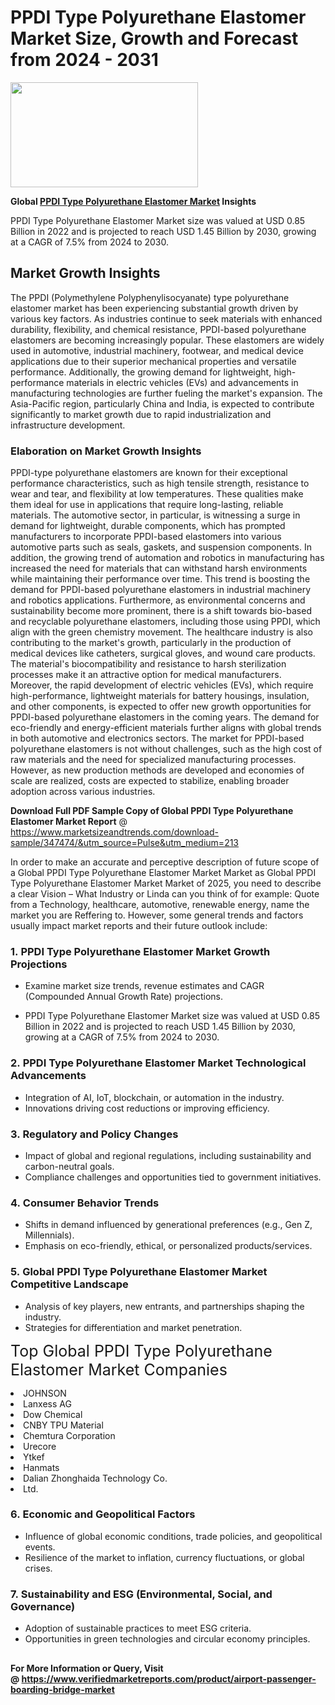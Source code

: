 <H1>PPDI Type Polyurethane Elastomer Market Size, Growth and Forecast from 2024 - 2031</H1><img class="aligncenter size-medium wp-image-584254" src="https://thirdeyenews.in/wp-content/uploads/2024/09/Global-Market-Research-300x168.jpeg" alt="" width="300" height="168" /><p><strong>Global&nbsp;<a href="https://www.marketsizeandtrends.com/download-sample/347474/&amp;utm_source=Pulse&amp;utm_medium=213">PPDI Type Polyurethane Elastomer Market</a> Insights</strong></p><p>PPDI Type Polyurethane Elastomer Market size was valued at USD 0.85 Billion in 2022 and is projected to reach USD 1.45 Billion by 2030, growing at a CAGR of 7.5% from 2024 to 2030.</p><p><h2>Market Growth Insights</h2> The PPDI (Polymethylene Polyphenylisocyanate) type polyurethane elastomer market has been experiencing substantial growth driven by various key factors. As industries continue to seek materials with enhanced durability, flexibility, and chemical resistance, PPDI-based polyurethane elastomers are becoming increasingly popular. These elastomers are widely used in automotive, industrial machinery, footwear, and medical device applications due to their superior mechanical properties and versatile performance. Additionally, the growing demand for lightweight, high-performance materials in electric vehicles (EVs) and advancements in manufacturing technologies are further fueling the market's expansion. The Asia-Pacific region, particularly China and India, is expected to contribute significantly to market growth due to rapid industrialization and infrastructure development. <h3>Elaboration on Market Growth Insights</h3> PPDI-type polyurethane elastomers are known for their exceptional performance characteristics, such as high tensile strength, resistance to wear and tear, and flexibility at low temperatures. These qualities make them ideal for use in applications that require long-lasting, reliable materials. The automotive sector, in particular, is witnessing a surge in demand for lightweight, durable components, which has prompted manufacturers to incorporate PPDI-based elastomers into various automotive parts such as seals, gaskets, and suspension components. In addition, the growing trend of automation and robotics in manufacturing has increased the need for materials that can withstand harsh environments while maintaining their performance over time. This trend is boosting the demand for PPDI-based polyurethane elastomers in industrial machinery and robotics applications. Furthermore, as environmental concerns and sustainability become more prominent, there is a shift towards bio-based and recyclable polyurethane elastomers, including those using PPDI, which align with the green chemistry movement. The healthcare industry is also contributing to the market's growth, particularly in the production of medical devices like catheters, surgical gloves, and wound care products. The material's biocompatibility and resistance to harsh sterilization processes make it an attractive option for medical manufacturers. Moreover, the rapid development of electric vehicles (EVs), which require high-performance, lightweight materials for battery housings, insulation, and other components, is expected to offer new growth opportunities for PPDI-based polyurethane elastomers in the coming years. The demand for eco-friendly and energy-efficient materials further aligns with global trends in both automotive and electronics sectors. The market for PPDI-based polyurethane elastomers is not without challenges, such as the high cost of raw materials and the need for specialized manufacturing processes. However, as new production methods are developed and economies of scale are realized, costs are expected to stabilize, enabling broader adoption across various industries. </p><p><span class=""><strong>Download Full PDF Sample Copy of Global PPDI Type Polyurethane Elastomer Market Report</strong> @ <a href="https://www.marketsizeandtrends.com/download-sample/347474/&amp;utm_source=Pulse&amp;utm_medium=213" target="_blank">https://www.marketsizeandtrends.com/download-sample/347474/&amp;utm_source=Pulse&amp;utm_medium=213</a></span></p><p>In order to make an accurate and perceptive description of future scope of a Global&nbsp;PPDI Type Polyurethane Elastomer Market Market as Global&nbsp;PPDI Type Polyurethane Elastomer Market Market of 2025, you need to describe a clear Vision &ndash; What Industry or Linda can you think of for example: Quote from a Technology, healthcare, automotive, renewable energy, name the market you are Reffering to. However, some general trends and factors usually impact market reports and their future outlook include:</p><h3>1.&nbsp;<strong>PPDI Type Polyurethane Elastomer Market Growth Projections</strong></h3><ul><li>Examine market size trends, revenue estimates and CAGR (Compounded Annual Growth Rate) projections.</li><li><p>PPDI Type Polyurethane Elastomer Market size was valued at USD 0.85 Billion in 2022 and is projected to reach USD 1.45 Billion by 2030, growing at a CAGR of 7.5% from 2024 to 2030.</p></li></ul><h3>2.&nbsp;<strong>PPDI Type Polyurethane Elastomer Market Technological Advancements</strong></h3><ul><li>Integration of AI, IoT, blockchain, or automation in the industry.</li><li>Innovations driving cost reductions or improving efficiency.</li></ul><h3>3.&nbsp;<strong>Regulatory and Policy Changes</strong></h3><ul><li>Impact of global and regional regulations, including sustainability and carbon-neutral goals.</li><li>Compliance challenges and opportunities tied to government initiatives.</li></ul><h3>4.&nbsp;<strong>Consumer Behavior Trends</strong></h3><ul><li>Shifts in demand influenced by generational preferences (e.g., Gen Z, Millennials).</li><li>Emphasis on eco-friendly, ethical, or personalized products/services.</li></ul><h3>5.&nbsp;<strong>Global PPDI Type Polyurethane Elastomer Market Competitive Landscape</strong></h3><ul><li>Analysis of key players, new entrants, and partnerships shaping the industry.</li><li>Strategies for differentiation and market penetration.</li></ul><p data-pm-slice="1 1 []"><span style="color: inherit; font-family: inherit; font-size: 25px;">Top Global PPDI Type Polyurethane Elastomer Market Companies</span></p><div class="" data-test-id=""><p><li>JOHNSON</li><li> Lanxess AG</li><li> Dow Chemical</li><li> CNBY TPU Material</li><li> Chemtura Corporation</li><li> Urecore</li><li> Ytkef</li><li> Hanmats</li><li> Dalian Zhonghaida Technology Co.</li><li> Ltd.</li></p></div><h3>6.&nbsp;<strong>Economic and Geopolitical Factors</strong></h3><ul><li>Influence of global economic conditions, trade policies, and geopolitical events.</li><li>Resilience of the market to inflation, currency fluctuations, or global crises.</li></ul><h3>7.&nbsp;<strong>Sustainability and ESG (Environmental, Social, and Governance)</strong></h3><ul><li>Adoption of sustainable practices to meet ESG criteria.</li><li>Opportunities in green technologies and circular economy principles.</li></ul><h2><strong style="font-size: 14px;">For More Information or Query, Visit @&nbsp;</strong><a style="background-color: #ffffff; font-size: 14px;" href="https://www.marketsizeandtrends.com/report/ppdi-type-polyurethane-elastomer-market/" target="_blank">https://www.verifiedmarketreports.com/product/airport-passenger-boarding-bridge-market</a></h2>
